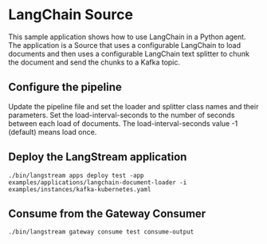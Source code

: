 # LangChain Source

This sample application shows how to use LangChain in a Python agent.
The application is a Source that uses a configurable LangChain to load documents and then uses a configurable LangChain text splitter to chunk the document and send the chunks to a Kafka topic.

## Configure the pipeline

Update the pipeline file and set the loader and splitter class names and their parameters.
Set the load-interval-seconds to the number of seconds between each load of documents. 
The load-interval-seconds value -1 (default) means load once.

## Deploy the LangStream application

```
./bin/langstream apps deploy test -app examples/applications/langchain-document-loader -i examples/instances/kafka-kubernetes.yaml
```

## Consume from the Gateway Consumer
```
./bin/langstream gateway consume test consume-output
```
